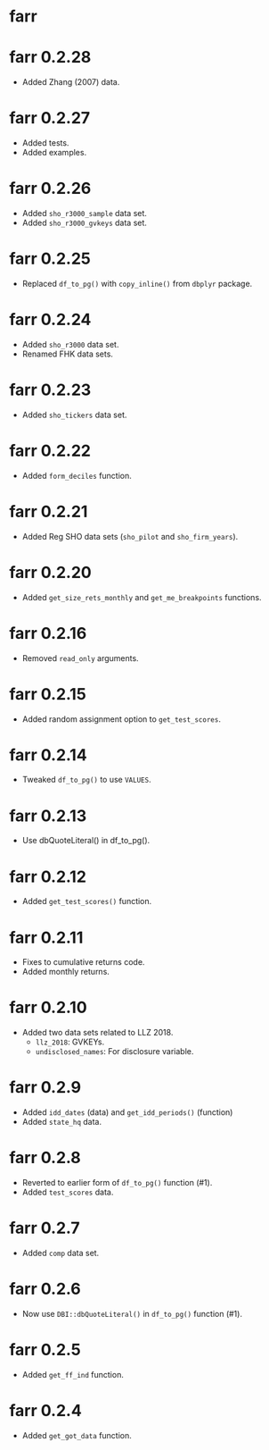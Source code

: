 # farr

# farr 0.2.28

* Added Zhang (2007) data.

# farr 0.2.27

* Added tests.
* Added examples.

# farr 0.2.26

* Added `sho_r3000_sample` data set.
* Added `sho_r3000_gvkeys` data set.

# farr 0.2.25

* Replaced `df_to_pg()` with `copy_inline()` from `dbplyr` package.

# farr 0.2.24

* Added `sho_r3000` data set.
* Renamed FHK data sets.

# farr 0.2.23

* Added `sho_tickers` data set.

# farr 0.2.22

* Added `form_deciles` function.

# farr 0.2.21

* Added Reg SHO data sets (`sho_pilot` and `sho_firm_years`).

# farr 0.2.20

* Added `get_size_rets_monthly` and `get_me_breakpoints` functions.

# farr 0.2.16

* Removed `read_only` arguments.

# farr 0.2.15

* Added random assignment option to `get_test_scores`.

# farr 0.2.14

* Tweaked `df_to_pg()` to use `VALUES`.

# farr 0.2.13

* Use dbQuoteLiteral() in df_to_pg().

# farr 0.2.12

* Added `get_test_scores()` function.

# farr 0.2.11

* Fixes to cumulative returns code.
* Added monthly returns.

# farr 0.2.10

* Added two data sets related to LLZ 2018.
    * `llz_2018`: GVKEYs.
    * `undisclosed_names`: For disclosure variable.

# farr 0.2.9

* Added `idd_dates` (data) and `get_idd_periods()` (function)
* Added `state_hq` data.

# farr 0.2.8

* Reverted to earlier form of `df_to_pg()` function (#1).
* Added `test_scores` data.

# farr 0.2.7

* Added `comp` data set.

# farr 0.2.6

* Now use `DBI::dbQuoteLiteral()` in `df_to_pg()`  function (#1).

# farr 0.2.5

* Added `get_ff_ind` function.

# farr 0.2.4

* Added `get_got_data` function.
